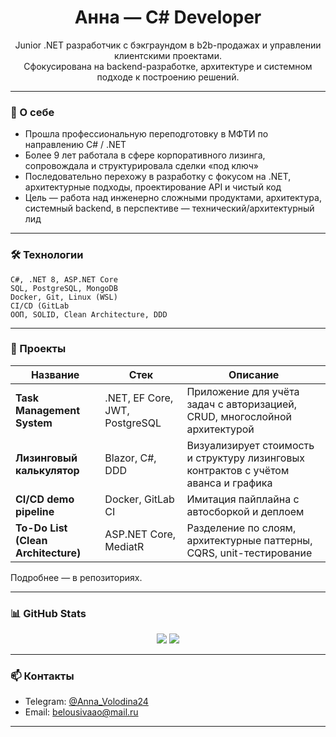 <h1 align="center">Анна — C# Developer</h1>

<p align="center">
  Junior .NET разработчик с бэкграундом в b2b-продажах и управлении клиентскими проектами.<br>
  Сфокусирована на backend-разработке, архитектуре и системном подходе к построению решений.
</p>

---

### 📌 О себе

- Прошла профессиональную переподготовку в МФТИ по направлению C# / .NET
- Более 9 лет работала в сфере корпоративного лизинга, сопровождала и структурировала сделки «под ключ»
- Последовательно перехожу в разработку с фокусом на .NET, архитектурные подходы, проектирование API и чистый код
- Цель — работа над инженерно сложными продуктами, архитектура, системный backend, в перспективе — технический/архитектурный лид

---

### 🛠 Технологии

```
C#, .NET 8, ASP.NET Core  
SQL, PostgreSQL, MongoDB  
Docker, Git, Linux (WSL)  
CI/CD (GitLab  
ООП, SOLID, Clean Architecture, DDD
```

---

### 📂 Проекты

| Название | Стек | Описание |
|----------|------|----------|
| **Task Management System** | .NET, EF Core, JWT, PostgreSQL | Приложение для учёта задач с авторизацией, CRUD, многослойной архитектурой |
| **Лизинговый калькулятор** | Blazor, C#, DDD | Визуализирует стоимость и структуру лизинговых контрактов с учётом аванса и графика |
| **CI/CD demo pipeline** | Docker, GitLab CI | Имитация пайплайна с автосборкой и деплоем |
| **To-Do List (Clean Architecture)** | ASP.NET Core, MediatR | Разделение по слоям, архитектурные паттерны, CQRS, unit-тестирование |

Подробнее — в репозиториях.

---

### 📊 GitHub Stats

<div align="center">
  <img src="https://github-readme-stats.vercel.app/api?username=Belousovaao&show_icons=true&hide_title=true&hide=contribs&theme=graywhite" />
  <img src="https://github-readme-stats.vercel.app/api/top-langs/?username=Belousovaao&layout=compact&theme=graywhite" />
</div>

---

### 📫 Контакты

- Telegram: [@Anna_Volodina24](https://t.me/Anna_Volodina24)
- Email: belousivaao@mail.ru

---
